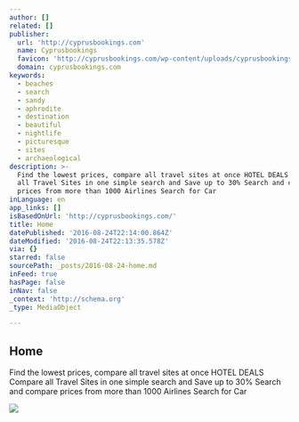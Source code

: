 ```yaml
---
author: []
related: []
publisher:
  url: 'http://cyprusbookings.com'
  name: Cyprusbookings
  favicon: 'http://cyprusbookings.com/wp-content/uploads/cyprusbookings-fav.ico'
  domain: cyprusbookings.com
keywords:
  - beaches
  - search
  - sandy
  - aphrodite
  - destination
  - beautiful
  - nightlife
  - picturesque
  - sites
  - archaeological
description: >-
  Find the lowest prices, compare all travel sites at once HOTEL DEALS Compare
  all Travel Sites in one simple search and Save up to 30% Search and compare
  prices from more than 1000 Airlines Search for Car
inLanguage: en
app_links: []
isBasedOnUrl: 'http://cyprusbookings.com/'
title: Home
datePublished: '2016-08-24T22:14:00.864Z'
dateModified: '2016-08-24T22:13:35.578Z'
via: {}
starred: false
sourcePath: _posts/2016-08-24-home.md
inFeed: true
hasPage: false
inNav: false
_context: 'http://schema.org'
_type: MediaObject

---
```

<article style=""><h1>Home</h1><p>Find the lowest prices, compare all travel sites at once HOTEL DEALS Compare all Travel Sites in one simple search and Save up to 30% Search and compare prices from more than 1000 Airlines Search for Car</p><img src="http://cyprusbookings.com/wp-content/uploads/cyprus-ayia-napa-nissi-beach-rock.jpg" /></article>